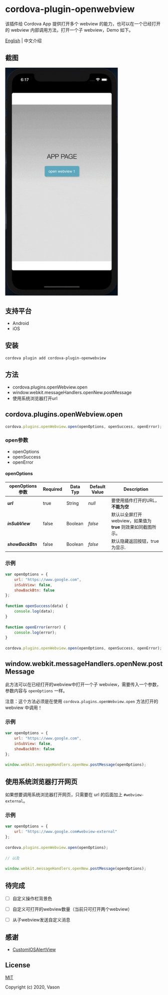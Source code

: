 # cordova-plugin-openwebview

该插件给 Cordova App 提供打开多个 webview 的能力，也可以在一个已经打开的 webview 内部调用方法，打开一个子 webview，Demo 如下。



[English](./README.md) | 中文介绍



## 截图

<img src="res/demo.gif" alt="demo" style="width:360px" />



## 支持平台

- Android
- iOS



## 安装



```
cordova plugin add cordova-plugin-openwebview
```



## 方法

- cordova.plugins.openWebview.open
- window.webkit.messageHandlers.openNew.postMessage
- 使用系统浏览器打开url



## cordova.plugins.openWebview.open

```javascript
cordova.plugins.openWebview.open(openOptions, openSuccess, openError);
```



### open参数

- openOptions
- openSuccess
- openError



#### openOptions

| openOptions参数   | Required | Data Typ | Default Value | Description                                                  |
| ----------------- | -------- | -------- | ------------- | ------------------------------------------------------------ |
| ***url***         | true     | String   | *null*        | 要使用插件打开的URL，**不能为空**                            |
| ***inSubView***   | false    | Boolean  | *false*       | 默认以全屏打开webview，如果值为 **true** 则效果如同截图所示。 |
| ***showBackBtn*** | false    | Boolean  | *false*       | 默认隐藏返回按钮，true 为显示.                               |



### 示例

```javascript
var openOptions = {
    url: "https://www.google.com",
    inSubView: false,
    showBackBtn: false
};

function openSuccess(data) {
    console.log(data);
}

function openError(error) {
    console.log(error);
}

cordova.plugins.openWebview.open(openOptions, openSuccess, openError);
```



## window.webkit.messageHandlers.openNew.postMessage

此方法可以在已经打开的webview中打开一个子 webview，需要传入一个参数，参数内容与 `openOptions` 一样。

注意：这个方法必须是在使用 `cordova.plugins.openWebview.open` 方法打开的 webview 中调用！

### 示例

```javascript
var openOptions = {
    url: "https://www.google.com",
    inSubView: false,
    showBackBtn: false
};

window.webkit.messageHandlers.openNew.postMessage(openOptions);
```



## 使用系统浏览器打开网页

如果想要调用系统浏览器打开网页，只需要在 url 的后面加上 `#webview-external`。

### 示例

```javascript
var openOptions = {
    url: "https://www.google.com#webview-external"
};

cordova.plugins.openWebview.open(openOptions);

// 以及

window.webkit.messageHandlers.openNew.postMessage(openOptions);
```



## 待完成

- [ ]  自定义操作栏背景色
- [ ]  自定义可打开的webview数量（当前只可打开两个webview）
- [ ]  从子webview发送自定义消息



## 感谢

- [CustomIOSAlertView](https://github.com/wimagguc/ios-custom-alertview) 



## License

[MIT](https://opensource.org/licenses/MIT)

Copyright (c) 2020, Vason